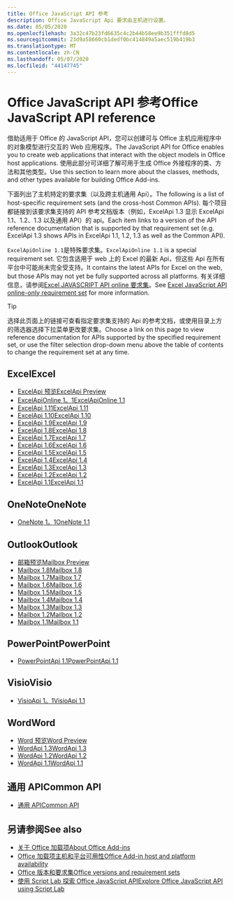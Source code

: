 ```yaml
---
title: Office JavaScript API 参考
description: Office JavaScript Api 要求由主机进行设置。
ms.date: 05/05/2020
ms.openlocfilehash: 3a32c47b23fd6635c4c2b44b58ee9b351fffd8d5
ms.sourcegitcommit: 23d9a58660cb1dedf0bc414849a5aec519b419b3
ms.translationtype: MT
ms.contentlocale: zh-CN
ms.lasthandoff: 05/07/2020
ms.locfileid: "44147745"
---
```

# <a name="office-javascript-api-reference"></a><span data-ttu-id="ea233-103">Office JavaScript API 参考</span><span class="sxs-lookup"><span data-stu-id="ea233-103">Office JavaScript API reference</span></span>

<span data-ttu-id="ea233-104">借助适用于 Office 的 JavaScript API，您可以创建可与 Office 主机应用程序中的对象模型进行交互的 Web 应用程序。</span><span class="sxs-lookup"><span data-stu-id="ea233-104">The JavaScript API for Office enables you to create web applications that interact with the object models in Office host applications.</span></span> <span data-ttu-id="ea233-105">使用此部分可详细了解可用于生成 Office 外接程序的类、方法和其他类型。</span><span class="sxs-lookup"><span data-stu-id="ea233-105">Use this section to learn more about the classes, methods, and other types available for building Office Add-ins.</span></span>

<span data-ttu-id="ea233-106">下面列出了主机特定的要求集（以及跨主机通用 Api）。</span><span class="sxs-lookup"><span data-stu-id="ea233-106">The following is a list of host-specific requirement sets (and the cross-host Common APIs).</span></span> <span data-ttu-id="ea233-107">每个项目都链接到该要求集支持的 API 参考文档版本（例如，ExcelApi 1.3 显示 ExcelApi 1.1、1.2、1.3 以及通用 API）的 api。</span><span class="sxs-lookup"><span data-stu-id="ea233-107">Each item links to a version of the API reference documentation that is supported by that requirement set (e.g. ExcelApi 1.3 shows APIs in ExcelApi 1.1, 1.2, 1.3 as well as the Common API).</span></span>

<span data-ttu-id="ea233-108">`ExcelApiOnline 1.1`是特殊要求集。</span><span class="sxs-lookup"><span data-stu-id="ea233-108">`ExcelApiOnline 1.1` is a special requirement set.</span></span> <span data-ttu-id="ea233-109">它包含适用于 web 上的 Excel 的最新 Api，但这些 Api 在所有平台中可能尚未完全受支持。</span><span class="sxs-lookup"><span data-stu-id="ea233-109">It contains the latest APIs for Excel on the web, but those APIs may not yet be fully supported across all platforms.</span></span> <span data-ttu-id="ea233-110">有关详细信息，请参阅[Excel JAVASCRIPT API online 要求集](/office/dev/add-ins/reference/requirement-sets/excel-api-online-requirement-set)。</span><span class="sxs-lookup"><span data-stu-id="ea233-110">See [Excel JavaScript API online-only requirement set](/office/dev/add-ins/reference/requirement-sets/excel-api-online-requirement-set) for more information.</span></span>

> [!TIP]
> <span data-ttu-id="ea233-111">选择此页面上的链接可查看指定要求集支持的 Api 的参考文档，或使用目录上方的筛选器选择下拉菜单更改要求集。</span><span class="sxs-lookup"><span data-stu-id="ea233-111">Choose a link on this page to view reference documentation for APIs supported by the specified requirement set, or use the filter selection drop-down menu above the table of contents to change the requirement set at any time.</span></span>

## <a name="excel"></a><span data-ttu-id="ea233-112">Excel</span><span class="sxs-lookup"><span data-stu-id="ea233-112">Excel</span></span>

- [<span data-ttu-id="ea233-113">ExcelApi 预览</span><span class="sxs-lookup"><span data-stu-id="ea233-113">ExcelApi Preview</span></span>](/javascript/api/excel?view=excel-js-preview)
- [<span data-ttu-id="ea233-114">ExcelApiOnline 1。1</span><span class="sxs-lookup"><span data-stu-id="ea233-114">ExcelApiOnline 1.1</span></span>](/javascript/api/excel?view=excel-js-online)
- [<span data-ttu-id="ea233-115">ExcelApi 1.11</span><span class="sxs-lookup"><span data-stu-id="ea233-115">ExcelApi 1.11</span></span>](/javascript/api/excel?view=excel-js-1.11)
- [<span data-ttu-id="ea233-116">ExcelApi 1.10</span><span class="sxs-lookup"><span data-stu-id="ea233-116">ExcelApi 1.10</span></span>](/javascript/api/excel?view=excel-js-1.10)
- [<span data-ttu-id="ea233-117">ExcelApi 1.9</span><span class="sxs-lookup"><span data-stu-id="ea233-117">ExcelApi 1.9</span></span>](/javascript/api/excel?view=excel-js-1.9)
- [<span data-ttu-id="ea233-118">ExcelApi 1.8</span><span class="sxs-lookup"><span data-stu-id="ea233-118">ExcelApi 1.8</span></span>](/javascript/api/excel?view=excel-js-1.8)
- [<span data-ttu-id="ea233-119">ExcelApi 1.7</span><span class="sxs-lookup"><span data-stu-id="ea233-119">ExcelApi 1.7</span></span>](/javascript/api/excel?view=excel-js-1.7)
- [<span data-ttu-id="ea233-120">ExcelApi 1.6</span><span class="sxs-lookup"><span data-stu-id="ea233-120">ExcelApi 1.6</span></span>](/javascript/api/excel?view=excel-js-1.6)
- [<span data-ttu-id="ea233-121">ExcelApi 1.5</span><span class="sxs-lookup"><span data-stu-id="ea233-121">ExcelApi 1.5</span></span>](/javascript/api/excel?view=excel-js-1.5)
- [<span data-ttu-id="ea233-122">ExcelApi 1.4</span><span class="sxs-lookup"><span data-stu-id="ea233-122">ExcelApi 1.4</span></span>](/javascript/api/excel?view=excel-js-1.4)
- [<span data-ttu-id="ea233-123">ExcelApi 1.3</span><span class="sxs-lookup"><span data-stu-id="ea233-123">ExcelApi 1.3</span></span>](/javascript/api/excel?view=excel-js-1.3)
- [<span data-ttu-id="ea233-124">ExcelApi 1.2</span><span class="sxs-lookup"><span data-stu-id="ea233-124">ExcelApi 1.2</span></span>](/javascript/api/excel?view=excel-js-1.2)
- [<span data-ttu-id="ea233-125">ExcelApi 1.1</span><span class="sxs-lookup"><span data-stu-id="ea233-125">ExcelApi 1.1</span></span>](/javascript/api/excel?view=excel-js-1.1)

## <a name="onenote"></a><span data-ttu-id="ea233-126">OneNote</span><span class="sxs-lookup"><span data-stu-id="ea233-126">OneNote</span></span>

- [<span data-ttu-id="ea233-127">OneNote 1。1</span><span class="sxs-lookup"><span data-stu-id="ea233-127">OneNote 1.1</span></span>](/javascript/api/onenote?view=onenote-js-1.1)

## <a name="outlook"></a><span data-ttu-id="ea233-128">Outlook</span><span class="sxs-lookup"><span data-stu-id="ea233-128">Outlook</span></span>

- [<span data-ttu-id="ea233-129">邮箱预览</span><span class="sxs-lookup"><span data-stu-id="ea233-129">Mailbox Preview</span></span>](/javascript/api/outlook?view=outlook-js-preview)
- [<span data-ttu-id="ea233-130">Mailbox 1.8</span><span class="sxs-lookup"><span data-stu-id="ea233-130">Mailbox 1.8</span></span>](/javascript/api/outlook?view=outlook-js-1.8)
- [<span data-ttu-id="ea233-131">Mailbox 1.7</span><span class="sxs-lookup"><span data-stu-id="ea233-131">Mailbox 1.7</span></span>](/javascript/api/outlook?view=outlook-js-1.7)
- [<span data-ttu-id="ea233-132">Mailbox 1.6</span><span class="sxs-lookup"><span data-stu-id="ea233-132">Mailbox 1.6</span></span>](/javascript/api/outlook?view=outlook-js-1.6)
- [<span data-ttu-id="ea233-133">Mailbox 1.5</span><span class="sxs-lookup"><span data-stu-id="ea233-133">Mailbox 1.5</span></span>](/javascript/api/outlook?view=outlook-js-1.5)
- [<span data-ttu-id="ea233-134">Mailbox 1.4</span><span class="sxs-lookup"><span data-stu-id="ea233-134">Mailbox 1.4</span></span>](/javascript/api/outlook?view=outlook-js-1.4)
- [<span data-ttu-id="ea233-135">Mailbox 1.3</span><span class="sxs-lookup"><span data-stu-id="ea233-135">Mailbox 1.3</span></span>](/javascript/api/outlook?view=outlook-js-1.3)
- [<span data-ttu-id="ea233-136">Mailbox 1.2</span><span class="sxs-lookup"><span data-stu-id="ea233-136">Mailbox 1.2</span></span>](/javascript/api/outlook?view=outlook-js-1.2)
- [<span data-ttu-id="ea233-137">Mailbox 1.1</span><span class="sxs-lookup"><span data-stu-id="ea233-137">Mailbox 1.1</span></span>](/javascript/api/outlook?view=outlook-js-1.1)

## <a name="powerpoint"></a><span data-ttu-id="ea233-138">PowerPoint</span><span class="sxs-lookup"><span data-stu-id="ea233-138">PowerPoint</span></span>

- [<span data-ttu-id="ea233-139">PowerPointApi 1.1</span><span class="sxs-lookup"><span data-stu-id="ea233-139">PowerPointApi 1.1</span></span>](/javascript/api/powerpoint?view=powerpoint-js-1.1)

## <a name="visio"></a><span data-ttu-id="ea233-140">Visio</span><span class="sxs-lookup"><span data-stu-id="ea233-140">Visio</span></span>

- [<span data-ttu-id="ea233-141">VisioApi 1。1</span><span class="sxs-lookup"><span data-stu-id="ea233-141">VisioApi 1.1</span></span>](/javascript/api/visio?view=visio-js-1.1)

## <a name="word"></a><span data-ttu-id="ea233-142">Word</span><span class="sxs-lookup"><span data-stu-id="ea233-142">Word</span></span>

- [<span data-ttu-id="ea233-143">Word 预览</span><span class="sxs-lookup"><span data-stu-id="ea233-143">Word Preview</span></span>](/javascript/api/word?view=word-js-preview)
- [<span data-ttu-id="ea233-144">WordApi 1.3</span><span class="sxs-lookup"><span data-stu-id="ea233-144">WordApi 1.3</span></span>](/javascript/api/word?view=word-js-1.3)
- [<span data-ttu-id="ea233-145">WordApi 1.2</span><span class="sxs-lookup"><span data-stu-id="ea233-145">WordApi 1.2</span></span>](/javascript/api/word?view=word-js-1.2)
- [<span data-ttu-id="ea233-146">WordApi 1.1</span><span class="sxs-lookup"><span data-stu-id="ea233-146">WordApi 1.1</span></span>](/javascript/api/word?view=word-js-1.1)

## <a name="common-api"></a><span data-ttu-id="ea233-147">通用 API</span><span class="sxs-lookup"><span data-stu-id="ea233-147">Common API</span></span>

- [<span data-ttu-id="ea233-148">通用 API</span><span class="sxs-lookup"><span data-stu-id="ea233-148">Common API</span></span>](/javascript/api/office?view=common-js)

## <a name="see-also"></a><span data-ttu-id="ea233-149">另请参阅</span><span class="sxs-lookup"><span data-stu-id="ea233-149">See also</span></span>

- [<span data-ttu-id="ea233-150">关于 Office 加载项</span><span class="sxs-lookup"><span data-stu-id="ea233-150">About Office Add-ins</span></span>](/office/dev/add-ins/overview)
- [<span data-ttu-id="ea233-151">Office 加载项主机和平台可用性</span><span class="sxs-lookup"><span data-stu-id="ea233-151">Office Add-in host and platform availability</span></span>](/office/dev/add-ins/overview/office-add-in-availability)
- [<span data-ttu-id="ea233-152">Office 版本和要求集</span><span class="sxs-lookup"><span data-stu-id="ea233-152">Office versions and requirement sets</span></span>](/office/dev/add-ins/develop/office-versions-and-requirement-sets)
- [<span data-ttu-id="ea233-153">使用 Script Lab 探索 Office JavaScript API</span><span class="sxs-lookup"><span data-stu-id="ea233-153">Explore Office JavaScript API using Script Lab</span></span>](/office/dev/add-ins/overview/explore-with-script-lab)
